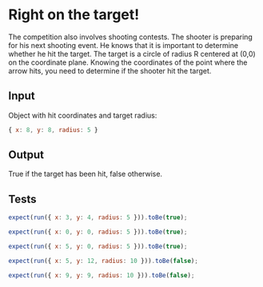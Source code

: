 # Right on the target!

The competition also involves shooting contests. The shooter is preparing for his next shooting event. He knows that it
is important to determine whether he hit the target. The target is a circle of radius R centered at (0,0) on the
coordinate plane. Knowing the coordinates of the point where the arrow hits, you need to determine if the shooter hit
the target.

## Input

Object with hit coordinates and target radius:

```javascript
{ x: 8, y: 8, radius: 5 }
```

## Output

True if the target has been hit, false otherwise.

## Tests

```javascript
expect(run({ x: 3, y: 4, radius: 5 })).toBe(true);

expect(run({ x: 0, y: 0, radius: 5 })).toBe(true);

expect(run({ x: 5, y: 0, radius: 5 })).toBe(true);

expect(run({ x: 5, y: 12, radius: 10 })).toBe(false);

expect(run({ x: 9, y: 9, radius: 10 })).toBe(false);
```
